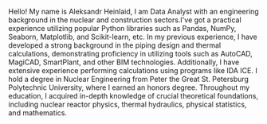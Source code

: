 Hello!
My name is Aleksandr Heinlaid, I am Data Analyst with an engineering background in the nuclear and construction sectors.I've got a practical experience utilizing popular Python libraries such as Pandas, NumPy, Seaborn, Matplotlib, and Scikit-learn, etc. In my previous experience, I have developed a strong background in the piping design and thermal calculations, demonstrating proficiency in utilizing tools such as AutoCAD, MagiCAD, SmartPlant, and other BIM technologies. Additionally, I have extensive experience performing calculations using programs like IDA ICE. I hold a degree in Nuclear Engineering from Peter the Great St. Petersburg Polytechnic University, where I earned an honors degree. Throughout my education, I acquired in-depth knowledge of crucial theoretical foundations, including nuclear reactor physics, thermal hydraulics, physical statistics, and mathematics.
